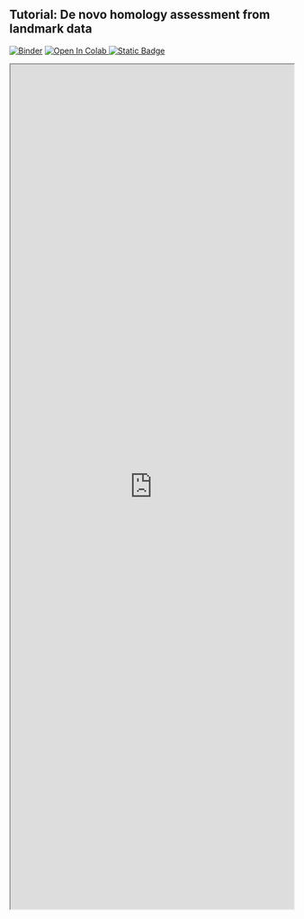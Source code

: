 ## Tutorial: De novo homology assessment from landmark data

[![Binder](https://mybinder.org/badge_logo.svg)](https://mybinder.org/v2/gh/danforthcenter/plantcv-homology-tutorials/HEAD?labpath=index.ipynb)
<a target="_blank" href="https://colab.research.google.com/github/danforthcenter/plantcv-homology-tutorials">
  <img src="https://colab.research.google.com/assets/colab-badge.svg" alt="Open In Colab"/>
</a>
[![Static Badge](https://img.shields.io/badge/Open%20on%20GitHub-black?style=flat&logo=github)](https://github.com/danforthcenter/plantcv-homology-tutorials)

<iframe src="https://nbviewer.jupyter.org/github/danforthcenter/plantcv-homology-tutorials/blob/main/index.ipynb"  width="100%" height="1500px"></iframe>
